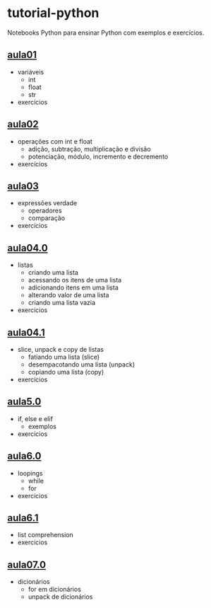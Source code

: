 # tutorial-python
Notebooks Python para ensinar Python com exemplos e exercícios.

## [aula01](https://github.com/vtr57/tutorial-python/blob/main/aula01.ipynb)
* variáveis
  * int
  * float
  * str
* exercícios

## [aula02](https://github.com/vtr57/tutorial-python/blob/main/aula02.ipynb)
* operações com int e float
  * adição, subtração, multiplicação e divisão
  * potenciação, módulo, incremento e decremento
* exercícios

## [aula03](https://github.com/vtr57/tutorial-python/blob/main/aula03.ipynb)
* expressões verdade
  * operadores
  * comparação
* exercícios

## [aula04.0](https://github.com/vtr57/tutorial-python/blob/main/aula04.0.ipynb)
* listas
  * criando uma lista
  * acessando os itens de uma lista
  * adicionando itens em uma lista
  * alterando valor de uma lista
  * criando uma lista vazia
* exercícios

## [aula04.1](https://github.com/vtr57/tutorial-python/blob/main/aula04.1.ipynb)
* slice, unpack e copy de listas
  * fatiando uma lista (slice)
  * desempacotando uma lista (unpack)
  * copiando uma lista (copy)
* exercícios

## [aula5.0](https://github.com/vtr57/tutorial-python/blob/main/aula05.0.ipynb)
* if, else e elif
  * exemplos
* exercícios

## [aula6.0](https://github.com/vtr57/tutorial-python/blob/main/aula06.0.ipynb)
* loopings
  * while
  * for
* exercícios

## [aula6.1](https://github.com/vtr57/tutorial-python/blob/main/aula06.1.ipynb)
* list comprehension
* exercícios

## [aula07.0](https://github.com/vtr57/tutorial-python/blob/main/aula07.ipynb)
* dicionários
  * for em dicionários
  * unpack de dicionários
